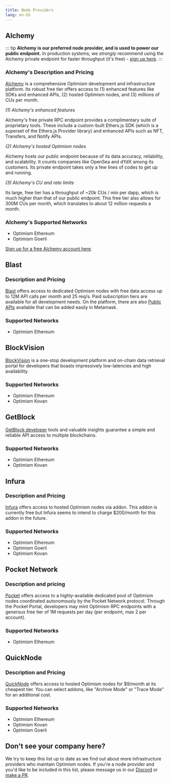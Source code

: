 ```yaml
---
title: Node Providers
lang: en-US
---
```


## Alchemy

::: tip
**Alchemy is our preferred node provider, and is used to power our public endpoint.** In production systems, we _strongly_ recommend using the Alchemy private endpoint for faster throughput (it's free) - [sign up here](https://www.alchemy.com/layer2/optimism/?a=818c11a8da).
:::

### Alchemy's Description and Pricing

[Alchemy](https://docs.alchemy.com/reference/optimism-api-quickstart/?a=818c11a8da) is a comprehensive Optimism development and infrastructure platform. 
Its robust free tier offers access to (1) enhanced features like SDKs and enhanced APIs, (2) hosted Optimism nodes, and (3) millions of CUs per month.

_(1) Alchemy's enhanced features_

Alchemy's free private RPC endpoint provides a complimentary suite of proprietary tools. These include a custom-built Ethers.js SDK (which is a superset of the Ethers.js Provider library) and enhanced APIs such as NFT, Transfers, and Notify APIs.


_(2) Alchemy's hosted Optimism nodes_

Alchemy hosts our public endpoint because of its data accuracy, reliability, and scalability. It counts companies like OpenSea and dYdX among its customers. Its private endpoint takes only a few lines of codes to get up and running.
 

_(3) Alchemy's CU and rate limits_

Its large, free tier has a throughput of ~20k CUs / min per dapp, which is much higher than that of our public endpoint. This free tier also allows for 300M CUs per month, which translates to about 12 million requests a month. 


### Alchemy's Supported Networks

- Optimism Ethereum
- Optimism Goerli

[Sign up for a free Alchemy account here](https://www.alchemy.com/layer2/optimism/?a=818c11a8da).

## Blast

### Description and Pricing

[Blast](https://blastapi.io/) offers access to dedicated Optimism nodes with free data access up to 12M API calls per month and 25 req/s. Paid subscription tiers are available for all development needs.
On the platform, there are also [Public APIs](https://blastapi.io/public-api/optimism) available that can be added easily in Metamask.

### Supported Networks

- Optimism Ethereum

## BlockVision

[BlockVision](https://blockvision.org/) is a one-stop development platform and on-chain data retrieval portal for developers that boasts impressively low-latencies and high availability.

### Supported Networks

- Optimism Ethereum
- Optimism Kovan

## GetBlock

[GetBlock developer](https://getblock.io/en/nodes/optimism/) tools and valuable insights guarantee a simple and reliable API access to multiple blockchains.


### Supported Networks

- Optimism Ethereum
- Optimism Kovan


## Infura

### Description and Pricing

[Infura](https://infura.io) offers access to hosted Optimism nodes via addon.
This addon is currently free but Infura seems to intend to charge $200/month for this addon in the future.

### Supported Networks

- Optimism Ethereum
- Optimism Goerli
- Optimism Kovan


## Pocket Network

### Description and pricing

[Pocket](https://www.portal.pokt.network/) offers access to a highly-available dedicated pool of Optimism nodes coordinated autonomously by the Pocket Network protocol. Through the Pocket Portal, developers may mint Optimism RPC endpoints with a generous free tier of 1M requests per day (per endpoint, max 2 per account).

### Supported Networks

- Optimism Ethereum


## QuickNode

### Description and Pricing

[QuickNode](https://www.quicknode.com/) offers access to hosted Optimism nodes for $9/month at its cheapest tier.
You can select addons, like "Archive Mode" or "Trace Mode" for an additional cost.

### Supported Networks

- Optimism Ethereum
- Optimism Kovan
- Optimism Goerli



## Don't see your company here?

We try to keep this list up to date as we find out about more infrastructure providers who maintain Optimism nodes.
If you're a node provider and you'd like to be included in this list, please message us in our [Discord](https://discord-gateway.optimism.io) or [make a PR](https://github.com/ethereum-optimism/community-hub/pulls). 
